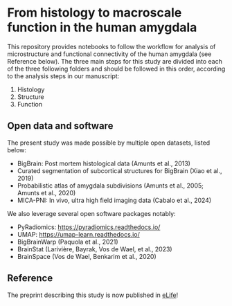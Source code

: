 # From histology to macroscale function in the human amygdala

This repository provides notebooks to follow the workflow for analysis of microstructure and functional connectivity of the human amygdala (see Reference below). The three main steps for this study are divided into each of the three following folders and should be followed in this order, according to the analysis steps in our manuscript:
1. Histology
2. Structure
3. Function

## Open data and software

The present study was made possible by multiple open datasets, listed below: 
- BigBrain: Post mortem histological data (Amunts et al., 2013)
- Curated segmentation of subcortical structures for BigBrain (Xiao et al., 2019)
- Probabilistic atlas of amygdala subdivisions (Amunts et al., 2005; Amunts et al., 2020)
- MICA-PNI: In vivo, ultra high field imaging data (Cabalo et al., 2024)

We also leverage several open software packages notably: 
- PyRadiomics: https://pyradiomics.readthedocs.io/
- UMAP: https://umap-learn.readthedocs.io/ 
- BigBrainWarp (Paquola et al., 2021)
- BrainStat (Larivière, Bayrak, Vos de Wael, et al., 2023)
- BrainSpace (Vos de Wael, Benkarim et al., 2020)

## Reference

The preprint describing this study is now published in [eLife](https://elifesciences.org/reviewed-preprints/101950)!


